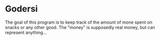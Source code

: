 Godersi
=======

The goal of this program is to keep track of the amount of mone spent
on snacks or any other good. The "money" is supposedly real money, but can
represent anything...
